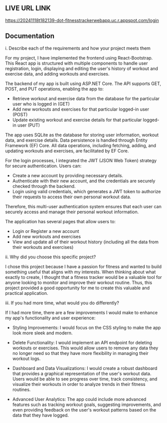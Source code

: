 ## LIVE URL LINK
https://20241118t182139-dot-fitnesstrackerwebapp.uc.r.appspot.com/login

## Documentation

i. Describe each of the requirements and how your project meets them

For my project, I have implemented the frontend using React-Bootstrap. This React app is structured with multiple components to handle user registration, login, displaying and editing the user's history of workout and exercise data, and adding workouts and exercises.

The backend of my app is built using ASP.NET Core. The API supports GET, POST, and PUT operations, enabling the app to:
- Retrieve workout and exercise data from the database for the particular user who is logged in (GET)
- Add new workouts and exercises for that particular logged-in user (POST)
- Update existing workout and exercise details for that particular logged-in user (PUT)

The app uses SQLite as the database for storing user information, workout data, and exercise details. Data persistence is handled through Entity Framework (EF) Core. All data operations, including fetching, adding, and updating workouts and exercises, are facilitated by EF Core. 

For the login processes, I integrated the JWT (JSON Web Token) strategy for secure authentication. Users can:
- Create a new account by providing necessary details.
- Authenticate with their new account, and the credentials are securely checked through the backend.
- Login using valid credentials, which generates a JWT token to authorize their requests to access their own personal workout data.

Therefore, this multi-user authentication system ensures that each user can securely access and manage their personal workout information.

The application has several pages that allow users to:
- Login or Register a new account
- Add new workouts and exercises
- View and update all of their workout history (including all the data from their workouts and exercises)


ii. Why did you choose this specific project?

I chose this project because I have a passion for fitness and wanted to build something useful that aligns with my interests. When thinking about what exactly to create, I thought that a fitness tracker would be a valuable tool for anyone looking to monitor and improve their workout routine. Thus, this project provided a good opportunity for me to create this valuable and practical application. 

iii. If you had more time, what would you do differently?

If I had more time, there are a few improvements I would make to enhance my app's functionality and user experience:

- Styling Improvements: I would focus on the CSS styling to make the app look more sleek and modern. 

- Delete Functionality: I would implement an API endpoint for deleting workouts or exercises. This would allow users to remove any data they no longer need so that they have more flexibility in managing their workout logs.

- Dashboard and Data Visualizations: I would create a robust dashboard that provides a graphical representation of the user's workout data. Users would be able to see progress over time, track consistency, and visualize their workouts in order to analyze trends in their fitness routines.

- Advanced User Analytics: The app could include more advanced features such as tracking workout goals, suggesting improvements, and even providing feedback on the user's workout patterns based on the data that they have logged.

